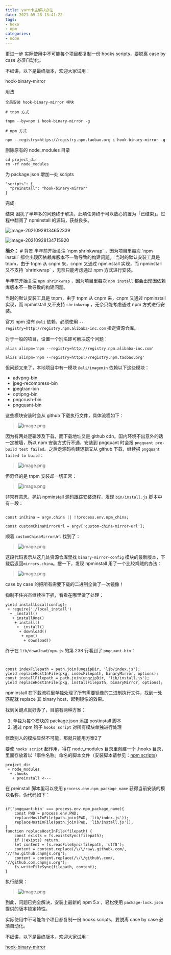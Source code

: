 ```yaml
---
title: yarn卡主解决办法
date: 2021-09-28 13:41:22
tags:
- hexo
- npm
categories: 
- node
---
```

更进一步
实际使用中不可能每个项目都复制一份 hooks scripts，要脱离 case by case 必须自动化。

不细讲，以下是最终版本，欢迎大家试用：

hook-binary-mirror

用法

```
全局安装 hook-binary-mirror 模块

# tnpm 方式

tnpm --by=npm i hook-binary-mirror -g

# npm 方式

npm --registry=https://registry.npm.taobao.org i hook-binary-mirror -g
```

删除原有的 node_modules 目录
```
cd project_dir
rm -rf node_modules
```

为 package.json 增加一处 scripts

```
"scripts": {
  "preinstall": "hook-binary-mirror"
}
```

完成

结束
困扰了半年多的问题终于解决，此项任务终于可以放心的置为「已结束」。过程中翻阅了 npminstall 的源码，获益良多。

![image-20210928134652339](https://gitee.com/hxf88/imgrepo/raw/master/img/image-20210928134652339.png)

![image-20210928134715920](https://gitee.com/hxf88/imgrepo/raw/master/img/image-20210928134715920.png)

**简介：** \# 背景 半年前开始关注 \`npm shrinkwrap\` ，因为项目里每次 \`npm install\` 都会出现因依赖库版本不一致导致的构建问题。 当时的默认安装工具是 tnpm，由于 tnpm 从 cnpm 来，cnpm 又通过 npminstall 实现，而 npminstall 又不支持 \`shrinkwrap\` ，无奈只能考虑通过 npm 方式进行安装。

半年前开始关注 `npm shrinkwrap` ，因为项目里每次 `npm install` 都会出现因依赖库版本不一致导致的构建问题。

当时的默认安装工具是 tnpm，由于 tnpm 从 cnpm 来，cnpm 又通过 npminstall 实现，而 npminstall 又不支持 `shrinkwrap` ，无奈只能考虑通过 npm 方式进行安装。

官方 npm 没有 `@ali` 依赖，必须使用 `--registry=http://registry.npm.alibaba-inc.com` 指定资源仓库。

对于一般的项目，设置一个别名即可解决这个问题：

```
alias alinpm='npm --registry=http://registry.npm.alibaba-inc.com'

alias alinpm='npm --registry=https://registry.npm.taobao.org'
```

但问题又来了，本地项目中有一模块 `@ali/imagemin` 依赖以下这些模块：

-   advpng-bin
-   jpeg-recompress-bin
-   jpegtran-bin
-   optipng-bin
-   pngcrush-bin
-   pngquant-bin

这些模块安装时会从 github 下载执行文件，具体流程如下：

> ![image.png](https://gitee.com/hxf88/imgrepo/raw/master/img/1442ad90c72f5ce693277607fc449e81.png "image.png")

因为有两处逻辑涉及下载，而下载地址又是 github cdn。国内环境不出意外的话一定被墙，所以 npm 安装方式行不通，安装到 pngquant 时会报 `pngquant pre-build test failed`。之后走源码构建逻辑又从 github 下载，继续报 `pngquant failed to build`：

> ![image.png](http://ata2-img.cn-hangzhou.img-pub.aliyun-inc.com/ed796b796d448ae67b228778b9422a25.png "image.png")

但奇怪的是 tnpm 安装却一切正常：

> ![image.png](https://gitee.com/hxf88/imgrepo/raw/master/img/821485c7291d941c457e001d4cfe86fc.png "image.png")

非常有意思，扒扒 npminstall 源码跟踪安装流程，发现 `bin/install.js` 脚本中有一段：

```

const inChina = argv.china || !!process.env.npm_china;

const customChinaMirrorUrl = argv['custom-china-mirror-url'];
```

顺着 `customChinaMirrorUrl` 找到了：

> ![image.png](https://gitee.com/hxf88/imgrepo/raw/master/img/724ef99994e9b926e6658023de82baf6.png "image.png")

这段代码表示从这几处资源仓库里找 `binary-mirror-config` 模块的最新版本，下载后返回`mirrors.china`。搜一下，发现 npminstall 用了一个比较鸡贼的办法：

> ![image.png](http://ata2-img.cn-hangzhou.img-pub.aliyun-inc.com/c813d05b2244ded7598a8e805e99123f.png "image.png")

case by case 的把所有需要下载的二进制全做了一次镜像！

抑制不住兴奋继续往下扒，看看在哪里做了处理：

```
yield installLocal(config);
 + require('./local_install')
  + _install()
   + installOne()
    + install()
     + _install()
      + download()
       + npm()
        + download()
```

终于在 `lib/download/npm.js` 的第 238 行看到了 `pngquant-bin`：

```


const indexFilepath = path.join(ungzipDir, 'lib/index.js');
yield replaceHostInFile(pkg, indexFilepath, binaryMirror, options);
const installFilepath = path.join(ungzipDir, 'lib/install.js');
yield replaceHostInFile(pkg, installFilepath, binaryMirror, options);
```

npminstall 在下载流程里单独处理了所有需要镜像的二进制执行文件，找到一处匹配就 replace 其 binary host，起到镜像的效果。

找到关键点就好办了，目前有两种方案：

1.  单独为每个模块的 package.json 添加 postinstall 脚本
2.  通过 npm 钩子 `hooks script` 对所有模块单独进行处理

修改别人的模块显然不可能，那就只能用方案2了

要使 `hooks script` 起作用，得在 node\_modules 目录里创建一个 .hooks 目录，里面存放着以「事件名称」命名的脚本文件（安装脚本请参见：[npm scripts](https://docs.npmjs.com/misc/scripts)）

```
project_dir
 + node_modules
  + .hooks
   + preinstall <---
```

在 preinstall 脚本里可以使用 `process.env.npm_package_name` 获得当前安装的模块名称，伪代码如下：

```

if('pngquant-bin' === process.env.npm_package_name){
    const PWD = process.env.PWD;
    replaceHostInFile(path.join(PWD, 'lib/index.js'));
    replaceHostInFile(path.join(PWD, 'lib/install.js'));
}
function replaceHostInFile(filepath) {
    const exists = fs.existsSync(filepath);
    if (!exists) return;
    let content = fs.readFileSync(filepath, 'utf8');
    content = content.replace(/\/\/raw\.github\.com/, '//raw.github.cnpmjs.org');
    content = content.replace(/\/\/github\.com/, '//github.com.cnpmjs.org');
    fs.writeFileSync(filepath, content);
}
```

执行结果：

> ![image.png](https://gitee.com/hxf88/imgrepo/raw/master/img/61e31dd5f4b860c24a50c5f30d7a4717.png "image.png")

到此，问题已完全解决，安装上最新的 npm 5.x ，轻松使用 `package-lock.json` 提供的版本锁定特性。

实际使用中不可能每个项目都复制一份 hooks scripts，要脱离 case by case 必须自动化。

不细讲，以下是最终版本，欢迎大家试用：

[hook-binary-mirror](https://www.npmjs.com/package/hook-binary-mirror)
